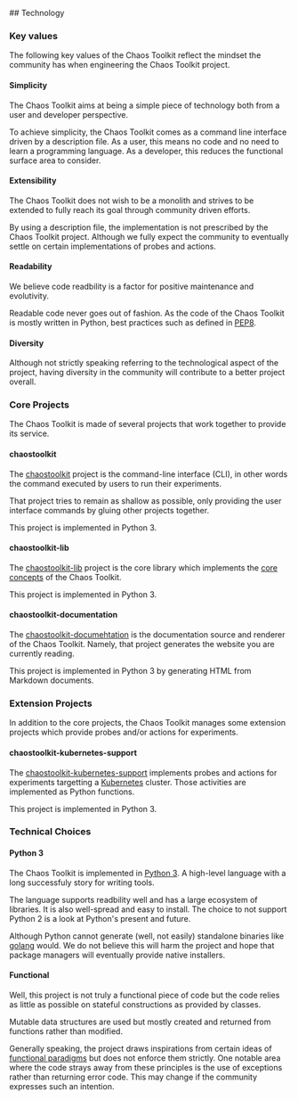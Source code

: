 ## Technology

### Key values

The following key values of the Chaos Toolkit reflect the mindset the community
has when engineering the Chaos Toolkit project.

#### Simplicity

The Chaos Toolkit aims at being a simple piece of technology both from a user
and developer perspective.

To achieve simplicity, the Chaos Toolkit comes as a command line interface
driven by a description file. As a user, this means no code and no need to 
learn a programming language. As a developer, this reduces the functional
surface area to consider.

#### Extensibility

The Chaos Toolkit does not wish to be a monolith and strives to be extended to
fully reach its goal through community driven efforts.

By using a description file, the implementation is not prescribed by the Chaos
Toolkit project. Although we fully expect the community to eventually settle on
certain implementations of probes and actions.

#### Readability

We believe code readbility is a factor for positive maintenance and evolutivity.

Readable code never goes out of fashion. As the code of the Chaos Toolkit is
mostly written in Python, best practices such as defined in [PEP8][pep8].

[pep8]: https://www.python.org/dev/peps/pep-0008/

#### Diversity

Although not strictly speaking referring to the technological aspect of the 
project, having diversity in the community will contribute to a better project
overall.

### Core Projects

The Chaos Toolkit is made of several projects that work together to provide its
service.

#### chaostoolkit

The [chaostoolkit][] project is the command-line interface (CLI), in other words
the command executed by users to run their experiments.

[chaostoolkit]: https://github.com/chaostoolkit/chaostoolkit

That project tries to remain as shallow as possible, only providing the user
interface commands by gluing other projects together.

This project is implemented in Python 3.

#### chaostoolkit-lib

The [chaostoolkit-lib][chaoslib] project is the core library which implements
the [core concepts][concepts] of the Chaos Toolkit.

[chaoslib]: https://github.com/chaostoolkit/chaostoolkit-lib
[concepts]: ../overview/concepts.md

This project is implemented in Python 3.

#### chaostoolkit-documentation

The [chaostoolkit-documehtation][chaosdoc] is the documentation source and
renderer of the Chaos Toolkit. Namely, that project generates the website you
are currently reading.

[chaosdoc]: https://github.com/chaostoolkit/chaostoolkit-documentation

This project is implemented in Python 3 by generating HTML from Markdown
documents.

### Extension Projects

In addition to the core projects, the Chaos Toolkit manages some extension
projects which provide probes and/or actions for experiments.

#### chaostoolkit-kubernetes-support

The [chaostoolkit-kubernetes-support][chaoskube] implements probes and actions
for experiments targetting a [Kubernetes][kubernetes] cluster. Those activities
are implemented as Python functions.

[chaoskube]: https://github.com/chaostoolkit/chaostoolkit-kubernetes-support
[kubernetes]: https://kubernetes.io/

This project is implemented in Python 3.

### Technical Choices

#### Python 3

The Chaos Toolkit is implemented in [Python 3][py3k]. A high-level language with
a long successfuly story for writing tools.

The language supports readbility well and has a large ecosystem of libraries. It
is also well-spread and easy to install. The choice to not support Python 2 is
a look at Python's present and future.

Although Python cannot generate (well, not easily) standalone binaries like
[golang][go] would. We do not believe this will harm the project and hope that
package managers will eventually provide native installers.

[py3k]: https://www.python.org/
[go]: https://golang.org/

#### Functional

Well, this project is not truly a functional piece of code but the code relies
as little as possible on stateful constructions as provided by classes.

Mutable data structures are used but mostly created and returned from functions
rather than modified.

Generally speaking, the project draws inspirations from certain ideas of 
[functional paradigms][funcpara] but does not enforce them strictly. One notable
area where the code strays away from these principles is the use of exceptions
rather than returning error code. This may change if the community expresses
such an intention.

[funcpara]: https://en.wikipedia.org/wiki/Functional_programming
